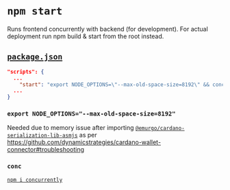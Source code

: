 # `npm start`
Runs frontend concurrently with backend (for development). For actual deployment run npm build & start from the root instead.

## [`package.json`](package.json#L16)
```json
"scripts": {
  ...
    "start": "export NODE_OPTIONS=\"--max-old-space-size=8192\" && conc \"node ../backend/server\" \"react-scripts start\""
  ...
}
```

### `export NODE_OPTIONS="--max-old-space-size=8192"`
Needed due to memory issue after importing [`@emurgo/cardano-serialization-lib-asmjs`](https://www.npmjs.com/package/@emurgo/cardano-serialization-lib-asmjs) as per https://github.com/dynamicstrategies/cardano-wallet-connector#troubleshooting

### `conc`
[`npm i concurrently`](https://www.npmjs.com/package/concurrently)
